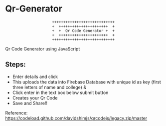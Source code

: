 # Qr-Generator

                         ++++++++++++++++++++++++++++  
                         +  ++++++++++++++++++++++  +
                         +  +  Qr Code Generator +  +
                         +  ++++++++++++++++++++++  +  
                         ++++++++++++++++++++++++++++
                         
  Qr Code Generator using JavaScript

                        
Steps:
------

- Enter details and click
- This uploads the data into Firebase Database with unique id as key (first three letters of name and college) &
- Click enter in the text box below submit button
- Creates your Qr Code
- Save and Share!!

Reference:  https://codeload.github.com/davidshimjs/qrcodejs/legacy.zip/master
